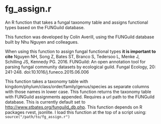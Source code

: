 # fg_assign.r
An R function that takes a fungal taxonomy table and assigns functional types based on the FUNGuild database.

This function was developed by Colin Averill, using the FUNGuild database built by Nhu Nguyen and colleagues.

When using this function to assign fungal functional types **it is important to cite**
Nguyen NH, Song Z, Bates ST, Branco S, Tedersoo L, Menke J, Schilling JS, Kennedy PG. 2016. FUNGuild: An open annotation tool for parsing fungal community datasets by ecological guild. Fungal Ecology, 20: 241-248. doi:10.1016/j.funeco.2015.06.006

This function takes a taxonomy table with kingdom/phylum/class/order/family/genus/species as separate columns with those names in lower case.
This function returns the taxonomy table with FUNGuild assignments appended.
Requires a url path to the FUNGuild database. This is currently default set to http://www.stbates.org/funguild_db.php.
This function depends on R packages rvest, jsonlite.
I load this function at the top of a script using: `source("/path/to/fg_assign.r")`

